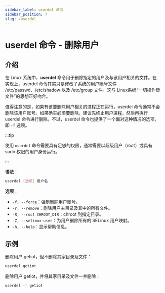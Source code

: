 ```yaml
---
sidebar_label: userdel 命令
sidebar_position: 7
slug: /userdel
---
```


# userdel 命令 - 删除用户



## 介绍

在 Linux 系统中，**userdel** 命令用于删除指定的用户及与该用户相关的文件。在实现上，userdel 命令其实只是修改了系统的用户账号文件 /etc/passwd、/etc/shadow 以及 /etc/group 文件。这与 Linux系统“一切操作皆文件”的思想正好吻合。

值得注意的是，如果有该要删除用户相关的进程正在运行，userdel 命令通常不会删除该用户账号。如果确实必须要删除，建议先终止用户进程，然后再执行 userdel 命令进行删除。不过，userdel 命令也提供了一个面对这种情况的选项，即 `-f` 选项。

:::tip

使用 `userdel` 命令需要具有足够的权限，通常需要以超级用户（root）或具有 sudo 权限的用户身份运行。

:::

**语法**：

```bash
userdel [选项] 用户名
```

**选项**：

- `-f, --force`：强制删除用户账号。
- `-r, --remove`：删除用户主目录及其中的所有文件。
- `-R, --root CHROOT_DIR`：chroot 到指定目录。
- `-Z, --selinux-user`：为用户删除所有的 SELinux 用户映射。
- `-h, --help`：显示帮助信息。



## 示例

删除用户 getiot，但不删除其家目录及文件：

```bash
userdel getiot
```

删除用户 getiot，并将其家目录及文件一并删除：

```bash
userdel -r getiot
```

